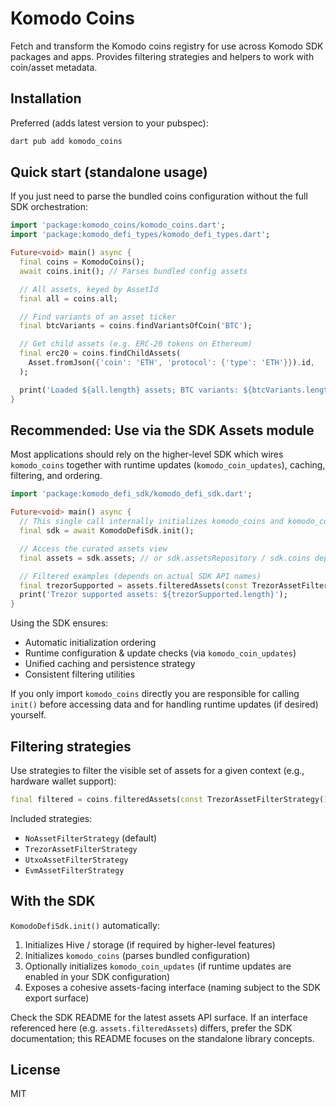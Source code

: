 # Komodo Coins

Fetch and transform the Komodo coins registry for use across Komodo SDK packages and apps. Provides filtering strategies and helpers to work with coin/asset metadata.

## Installation

Preferred (adds latest version to your pubspec):

```sh
dart pub add komodo_coins
```

## Quick start (standalone usage)

If you just need to parse the bundled coins configuration without the full SDK orchestration:

```dart
import 'package:komodo_coins/komodo_coins.dart';
import 'package:komodo_defi_types/komodo_defi_types.dart';

Future<void> main() async {
  final coins = KomodoCoins();
  await coins.init(); // Parses bundled config assets

  // All assets, keyed by AssetId
  final all = coins.all;

  // Find variants of an asset ticker
  final btcVariants = coins.findVariantsOfCoin('BTC');

  // Get child assets (e.g. ERC‑20 tokens on Ethereum)
  final erc20 = coins.findChildAssets(
    Asset.fromJson({'coin': 'ETH', 'protocol': {'type': 'ETH'}}).id,
  );

  print('Loaded ${all.length} assets; BTC variants: ${btcVariants.length}; ERC20 children: ${erc20.length}');
}
```

## Recommended: Use via the SDK Assets module

Most applications should rely on the higher-level SDK which wires `komodo_coins` together with runtime updates (`komodo_coin_updates`), caching, filtering, and ordering.

```dart
import 'package:komodo_defi_sdk/komodo_defi_sdk.dart';

Future<void> main() async {
  // This single call internally initializes komodo_coins and komodo_coin_updates (when enabled)
  final sdk = await KomodoDefiSdk.init();

  // Access the curated assets view
  final assets = sdk.assets; // or sdk.assetsRepository / sdk.coins depending on exposed API

  // Filtered examples (depends on actual SDK API names)
  final trezorSupported = assets.filteredAssets(const TrezorAssetFilterStrategy());
  print('Trezor supported assets: ${trezorSupported.length}');
}
```

Using the SDK ensures:

- Automatic initialization ordering
- Runtime configuration & update checks (via `komodo_coin_updates`)
- Unified caching and persistence strategy
- Consistent filtering utilities

If you only import `komodo_coins` directly you are responsible for calling `init()` before accessing data and for handling runtime updates (if desired) yourself.

## Filtering strategies

Use strategies to filter the visible set of assets for a given context (e.g., hardware wallet support):

```dart
final filtered = coins.filteredAssets(const TrezorAssetFilterStrategy());
```

Included strategies:

- `NoAssetFilterStrategy` (default)
- `TrezorAssetFilterStrategy`
- `UtxoAssetFilterStrategy`
- `EvmAssetFilterStrategy`

## With the SDK

`KomodoDefiSdk.init()` automatically:

1. Initializes Hive / storage (if required by higher-level features)
2. Initializes `komodo_coins` (parses bundled configuration)
3. Optionally initializes `komodo_coin_updates` (if runtime updates are enabled in your SDK configuration)
4. Exposes a cohesive assets-facing interface (naming subject to the SDK export surface)

Check the SDK README for the latest assets API surface. If an interface referenced here (e.g. `assets.filteredAssets`) differs, prefer the SDK documentation; this README focuses on the standalone library concepts.

## License

MIT
